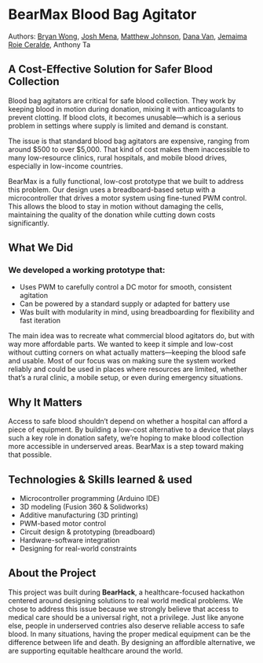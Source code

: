 # BearMax Blood Bag Agitator
Authors: [Bryan Wong](https://github.com/byranne), [Josh Mena](https://github.com/Jmena023), [Matthew Johnson](https://github.com/mj62105), [Dana Van](https://github.com/wandering-dotcom), [Jemaima Roie Ceralde](https://github.com/jaeceralde), Anthony Ta

## A Cost-Effective Solution for Safer Blood Collection

Blood bag agitators are critical for safe blood collection. They work by keeping blood in motion during donation, mixing it with anticoagulants to prevent clotting. If blood clots, it becomes unusable—which is a serious problem in settings where supply is limited and demand is constant.

The issue is that standard blood bag agitators are expensive, ranging from around $500 to over $5,000. That kind of cost makes them inaccessible to many low-resource clinics, rural hospitals, and mobile blood drives, especially in low-income countries.

BearMax is a fully functional, low-cost prototype that we built to address this problem. Our design uses a breadboard-based setup with a microcontroller that drives a motor system using fine-tuned PWM control. This allows the blood to stay in motion without damaging the cells, maintaining the quality of the donation while cutting down costs significantly.

## What We Did
### We developed a working prototype that:

- Uses PWM to carefully control a DC motor for smooth, consistent agitation
- Can be powered by a standard supply or adapted for battery use
- Was built with modularity in mind, using breadboarding for flexibility and fast iteration

The main idea was to recreate what commercial blood agitators do, but with way more affordable parts. We wanted to keep it simple and low-cost without cutting corners on what actually matters—keeping the blood safe and usable. Most of our focus was on making sure the system worked reliably and could be used in places where resources are limited, whether that’s a rural clinic, a mobile setup, or even during emergency situations.

## Why It Matters
Access to safe blood shouldn’t depend on whether a hospital can afford a piece of equipment. By building a low-cost alternative to a device that plays such a key role in donation safety, we’re hoping to make blood collection more accessible in underserved areas. BearMax is a step toward making that possible.

## Technologies & Skills learned & used
- Microcontroller programming (Arduino IDE)
- 3D modeling (Fusion 360 & Solidworks)
- Additive manufacturing (3D printing)
- PWM-based motor control
- Circuit design & prototyping (breadboard)
- Hardware-software integration
- Designing for real-world constraints

## About the Project
This project was built during **BearHack**, a healthcare-focused hackathon centered around designing solutions to real world medical problems. We chose to address this issue because we strongly believe that access to medical care should be a universal right, not a privilege. Just like anyone else, people in underserved contries also deserve reliable access to safe blood. In many situations, having the proper medical equipment can be the difference between life and death. By designing an affordible alternative, we are supporting equitable healthcare around the world.
